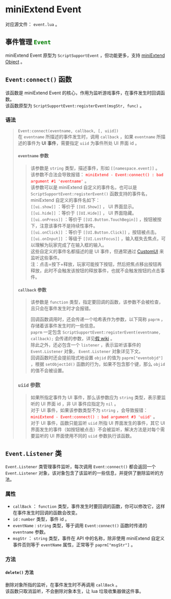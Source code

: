 # miniExtend Event #
对应源文件： `event.lua` 。  
## 事件管理 <code style="color:green;">Event</code> ##
miniExtend Event 原型为 `ScriptSupportEvent` ，但功能更多，支持 [miniExtend Object](./object.html) 。  
## `Event:connect()` 函数 ##
该函数是 miniExtend Event 的核心，作用为监听游戏事件，在事件发生时回调函数。  
该函数原型为 `ScriptSupportEvent:registerEvent(msgStr, func)` 。  
### 语法 ###
> `Event:connect(eventname, callback, [, uiid])`  
> 在 `eventname` 所描述的事件发生时，调用 `callback` ，如果 `eventname` 所描述的事件为 <a title="判定依据为事件名以 UI 或 ui 开头，前提是存在该事件">UI 事件</a>，需要指定 `uiid` 为事件所处 UI 界面 id 。  
> #### `eventname` 参数 ####
> > 该参数是 `string` 类型，描述事件，形如 `[[namespace.event]]` 。  
> > 该参数不合法会导致报错： <span style="color:red;">`miniExtend - Event:connect() : bad argument #1 'eventname'`</span> 。  
> > 该参数可以是 miniExtend 自定义的事件名，也可以是 `ScriptSupportEvent:registerEvent()` 函数支持的事件名， miniExtend 自定义的事件名如下：  
> > `[[ui.show]]` ：等价于 `[[UI.Show]]` ， UI 界面显示。  
> > `[[ui.hide]]` ：等价于 `[[UI.Hide]]` ， UI 界面隐藏。  
> > `[[ui.onPress]]` ：等价于 `[[UI.Button.TouchBegin]]` ，按钮被按下，注意该事件不是持续性事件。  
> > `[[ui.onClick]]` ：等价于 `[[UI.Button.Click]]` ，按钮被点击。  
> > `[[ui.onInput]]` ：等级于 `[[UI.LostFocus]]` ，输入框失去焦点，可以理解为玩家完成了在输入框的输入。  
> > 这些自定义的事件名都描述的是 UI 事件，但通常通过 [CustomUI](./ui.html) 来监听这些事件。  
> > 注：点击=按下+释放，玩家可能按下按钮，然后把焦点移出按钮再释放，此时不会触发该按钮的释放事件，也就不会触发按钮的点击事件。  
> #### `callback` 参数 ####
> > 该参数是 `function` 类型，指定要回调的函数，该参数不会被检查，且只会在事件发生时才会报错。  
> > 
> > 回调函数调用时，还会传递一个哈希表作为参数，以下简称 `paprm` ，存储着该事件发生时的一些信息。  
> > `paprm` 一定包含 `ScriptSupportEvent:registerEvent(eventname, callback);` 会传递的参数，详见[假 wiki](https://developers.mini1.cn/wiki/event.html) 。  
> > 除此之外，还必包含一个 `listener` ，表示监听该事件的 `Event.Listener` 对象， `Event.Listener` 对象详见下文。  
> > 回调函数时还会提前隐式地设置 `objid` 的值为 `paprm["eventobjd"]` ，根据 `setObjectId()` 函数的行为，如果不包含那个键，那么 `objid` 的值不会被设置。  
> ### `uiid` 参数 ###
> > 如果所指定事件为 UI 事件，那么该参数应为 `string` 类型，表示要监听的 UI 界面 id ，非 UI 事件应指定为 `nil` 。  
> > 对于 UI 事件，如果该参数类型不为 `string` ，会导致报错： <span style="color:red;">`miniExtend - Event:connect() : bad argument #3 'uiid'`</span> 。  
> > 对于 UI 事件，函数只能监听 `uiid` 所指 UI 界面发生的事件，其它 UI 界面发生的事件（如按钮被点击）不会被监听，解决方法是对每个需要监听的 UI 界面使用不同的 `uiid` 参数执行该函数。  
## `Event.Listener` 类 ##
`Event.Listener` 类管理事件监听，每次调用 `Event:connect()` 都会返回一个 `Event.Listener` 对象，该对象包含了该监听的一些信息，并提供了删除监听的方法。  
### 属性 ###
- `callBack` ： `function` 类型，事件发生时要回调的函数，你可以修改它，这样在事件发生时回调的函数会改变。  
- `id` : `number` 类型，事件 id 。
- `eventName` : `string` 类型，等于调用 `Event:connect()` 函数时传递的 `eventname` 参数。  
- `msgStr` ： `string` 类型，事件在 API 中的名称，除非使用 miniExtend 自定义事件否则等于 `eventName` 属性，正常等于 `paprm["msgStr"]` 。  
### 方法 ###
#### `delete()` 方法 ####
删除对象所指的监听，在事件发生时不再调用 `callBack` 。  
该函数只取消监听，不会删除对象本生，让 lua 垃圾收集器做这件事。  
